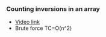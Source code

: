 ### __Counting inversions in an array__

- [Video link](https://www.youtube.com/watch?v=owZhw-A0yWE)
- Brute force  TC=O(n^2)

